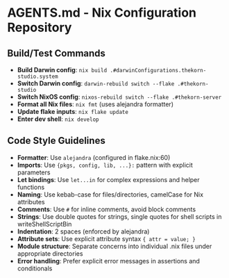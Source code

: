 # AGENTS.md - Nix Configuration Repository

## Build/Test Commands
- **Build Darwin config**: `nix build .#darwinConfigurations.thekorn-studio.system`
- **Switch Darwin config**: `darwin-rebuild switch --flake .#thekorn-studio`
- **Switch NixOS config**: `nixos-rebuild switch --flake .#thekorn-server`
- **Format all Nix files**: `nix fmt` (uses alejandra formatter)
- **Update flake inputs**: `nix flake update`
- **Enter dev shell**: `nix develop`

## Code Style Guidelines
- **Formatter**: Use `alejandra` (configured in flake.nix:60)
- **Imports**: Use `{pkgs, config, lib, ...}:` pattern with explicit parameters
- **Let bindings**: Use `let...in` for complex expressions and helper functions
- **Naming**: Use kebab-case for files/directories, camelCase for Nix attributes
- **Comments**: Use `#` for inline comments, avoid block comments
- **Strings**: Use double quotes for strings, single quotes for shell scripts in writeShellScriptBin
- **Indentation**: 2 spaces (enforced by alejandra)
- **Attribute sets**: Use explicit attribute syntax `{ attr = value; }`
- **Module structure**: Separate concerns into individual .nix files under appropriate directories
- **Error handling**: Prefer explicit error messages in assertions and conditionals